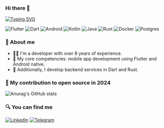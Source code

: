 ### Hi there 👋

<a href="https://git.io/typing-svg"><img src="https://readme-typing-svg.herokuapp.com?font=Fira+Code&pause=1000&random=false&width=435&lines=%F0%9F%92%AC+I+use+these+technologies;%F0%9F%8C%8D+To+make+the+world+a+better+place." alt="Typing SVG" /></a>

![Flutter](https://img.shields.io/badge/Flutter-%2302569B.svg?style=for-the-badge&logo=Flutter&logoColor=white)
![Dart](https://img.shields.io/badge/dart-%230175C2.svg?style=for-the-badge&logo=dart&logoColor=white)
![Android](https://img.shields.io/badge/Android-3DDC84?style=for-the-badge&logo=android&logoColor=white)
![Kotlin](https://img.shields.io/badge/kotlin-%237F52FF.svg?style=for-the-badge&logo=kotlin&logoColor=white)
![Java](https://img.shields.io/badge/java-%23ED8B00.svg?style=for-the-badge&logo=openjdk&logoColor=white)
![Rust](https://img.shields.io/badge/rust-%23000000.svg?style=for-the-badge&logo=rust&logoColor=white)
![Docker](https://img.shields.io/badge/docker-%230db7ed.svg?style=for-the-badge&logo=docker&logoColor=white)
![Postgres](https://img.shields.io/badge/postgres-%23316192.svg?style=for-the-badge&logo=postgresql&logoColor=white)

### 🙊 About me

* 🧑‍💻 I'm a developer with over 8 years of experience.
* 🚀 My core competencies: mobile app development using Flutter and Android native.
* 💎 Additionally, I develop backend services in Dart and Rust.

### 🍵 My contribution to open source in 2024

![Anurag's GitHub stats](https://github-readme-stats.vercel.app/api?username=mozomig&show=prs_merged,prs_merged_percentage&theme=merko&show_icons=true&hide=stars)

### 🔍 You can find me

[![LinkedIn](https://img.shields.io/badge/linkedin-%230077B5.svg?style=for-the-badge&logo=linkedin&logoColor=white)](https://www.linkedin.com/in/aleksandr-beliakov-05594a124/)
[![Telegram](https://img.shields.io/badge/Telegram-2CA5E0?style=for-the-badge&logo=telegram&logoColor=white)](https://t.me/mozomig)

